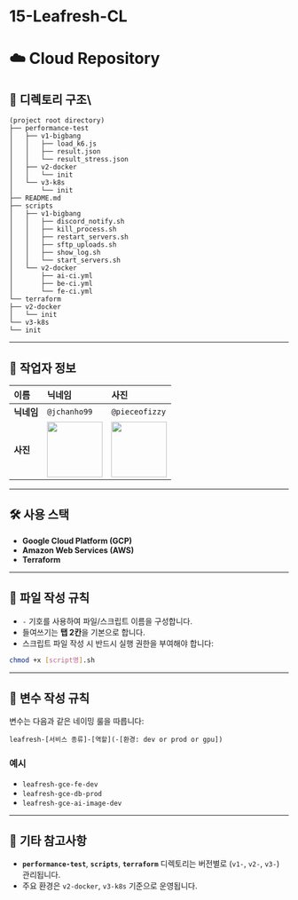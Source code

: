 # 15-Leafresh-CL
# ☁️ Cloud Repository

## 📁 디렉토리 구조\
```
(project root directory)
├── performance-test
│   ├── v1-bigbang
│   │   ├── load_k6.js
│   │   ├── result.json
│   │   └── result_stress.json
│   ├── v2-docker
│   │   └── init
│   └── v3-k8s
│       └── init
├── README.md
├── scripts
│   ├── v1-bigbang
│   │   ├── discord_notify.sh
│   │   ├── kill_process.sh
│   │   ├── restart_servers.sh
│   │   ├── sftp_uploads.sh
│   │   ├── show_log.sh
│   │   └── start_servers.sh
│   └── v2-docker
│       ├── ai-ci.yml
│       ├── be-ci.yml
│       └── fe-ci.yml
└── terraform
├── v2-docker
│   └── init
└── v3-k8s
└── init

````

---

## 👥 작업자 정보

| 이름     | 닉네임        | 사진 |
|:----------|:----------------|:------|
| **닉네임** | `@jchanho99`   | `@pieceofizzy` |
| **사진** | <img src="https://github.com/jchanho99.png" width="100" height="100"/> | <img src="https://github.com/pieceofizzy.png" width="100" height="100"/> |

---

## 🛠 사용 스택

- **Google Cloud Platform (GCP)**
- **Amazon Web Services (AWS)**
- **Terraform**

---

## 📝 파일 작성 규칙

- `-` 기호를 사용하여 파일/스크립트 이름을 구성합니다.
- 들여쓰기는 **탭 2칸**을 기본으로 합니다.
- 스크립트 파일 작성 시 반드시 실행 권한을 부여해야 합니다:

```bash
chmod +x [script명].sh
````

---

## 🔧 변수 작성 규칙

변수는 다음과 같은 네이밍 룰을 따릅니다:

```
leafresh-[서비스 종류]-[역할](-[환경: dev or prod or gpu])
```

### 예시

* `leafresh-gce-fe-dev`
* `leafresh-gce-db-prod`
* `leafresh-gce-ai-image-dev`

---

## 📌 기타 참고사항

* **`performance-test`**, **`scripts`**, **`terraform`** 디렉토리는 버전별로 (`v1-`, `v2-`, `v3-`) 관리됩니다.
* 주요 환경은 `v2-docker`, `v3-k8s` 기준으로 운영됩니다.
